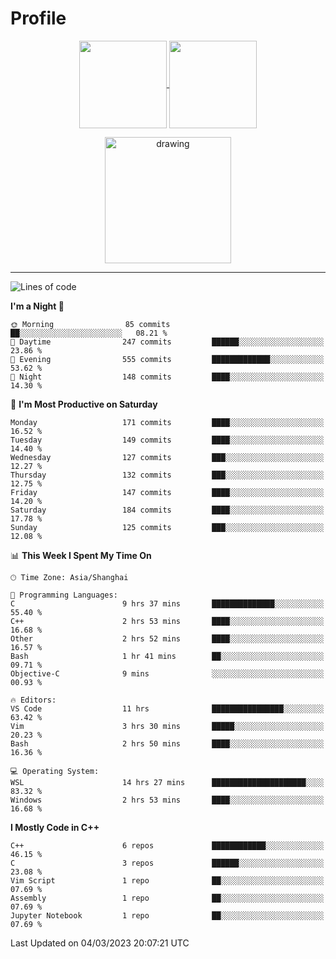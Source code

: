 # Profile

<p align="center">
  <a href="https://github.com/SourVoice">
    <img
      align="center"
      height="140em"
      src="https://github-readme-stats.vercel.app/api?username=SourVoice&show_icons=true&include_all_commits=true&count_private=true&theme=tokyonight"
    />
  </a>
  <a href="https://github.com/SourVoice">
    <img
      align="center"
      height="140em"
      src="https://github-readme-stats.vercel.app/api/top-langs/?username=SourVoice&show_icons=true&include_all_commits=true&count_private=true&layout=compact&theme=tokyonight"
    />
  </a>
</p>

<p align="center">
   <a href="https://github.com/SourVoice">
    <img
      align="center"
      height="202em"
      alt="drawing"
      src="https://activity-graph.herokuapp.com/graph?username=SourVoice&theme=react-dark"
    />
  </a>
</p>

---
<!--START_SECTION:waka-->
![Lines of code](https://img.shields.io/badge/From%20Hello%20World%20I%27ve%20Written-1.4%20million%20lines%20of%20code-blue)

**I'm a Night 🦉** 

```text
🌞 Morning                85 commits          ██░░░░░░░░░░░░░░░░░░░░░░░   08.21 % 
🌆 Daytime                247 commits         ██████░░░░░░░░░░░░░░░░░░░   23.86 % 
🌃 Evening                555 commits         █████████████░░░░░░░░░░░░   53.62 % 
🌙 Night                  148 commits         ████░░░░░░░░░░░░░░░░░░░░░   14.30 % 
```
📅 **I'm Most Productive on Saturday** 

```text
Monday                   171 commits         ████░░░░░░░░░░░░░░░░░░░░░   16.52 % 
Tuesday                  149 commits         ████░░░░░░░░░░░░░░░░░░░░░   14.40 % 
Wednesday                127 commits         ███░░░░░░░░░░░░░░░░░░░░░░   12.27 % 
Thursday                 132 commits         ███░░░░░░░░░░░░░░░░░░░░░░   12.75 % 
Friday                   147 commits         ████░░░░░░░░░░░░░░░░░░░░░   14.20 % 
Saturday                 184 commits         ████░░░░░░░░░░░░░░░░░░░░░   17.78 % 
Sunday                   125 commits         ███░░░░░░░░░░░░░░░░░░░░░░   12.08 % 
```


📊 **This Week I Spent My Time On** 

```text
🕑︎ Time Zone: Asia/Shanghai

💬 Programming Languages: 
C                        9 hrs 37 mins       ██████████████░░░░░░░░░░░   55.40 % 
C++                      2 hrs 53 mins       ████░░░░░░░░░░░░░░░░░░░░░   16.68 % 
Other                    2 hrs 52 mins       ████░░░░░░░░░░░░░░░░░░░░░   16.57 % 
Bash                     1 hr 41 mins        ██░░░░░░░░░░░░░░░░░░░░░░░   09.71 % 
Objective-C              9 mins              ░░░░░░░░░░░░░░░░░░░░░░░░░   00.93 % 

🔥 Editors: 
VS Code                  11 hrs              ████████████████░░░░░░░░░   63.42 % 
Vim                      3 hrs 30 mins       █████░░░░░░░░░░░░░░░░░░░░   20.23 % 
Bash                     2 hrs 50 mins       ████░░░░░░░░░░░░░░░░░░░░░   16.36 % 

💻 Operating System: 
WSL                      14 hrs 27 mins      █████████████████████░░░░   83.32 % 
Windows                  2 hrs 53 mins       ████░░░░░░░░░░░░░░░░░░░░░   16.68 % 
```

**I Mostly Code in C++** 

```text
C++                      6 repos             ████████████░░░░░░░░░░░░░   46.15 % 
C                        3 repos             ██████░░░░░░░░░░░░░░░░░░░   23.08 % 
Vim Script               1 repo              ██░░░░░░░░░░░░░░░░░░░░░░░   07.69 % 
Assembly                 1 repo              ██░░░░░░░░░░░░░░░░░░░░░░░   07.69 % 
Jupyter Notebook         1 repo              ██░░░░░░░░░░░░░░░░░░░░░░░   07.69 % 
```




 Last Updated on 04/03/2023 20:07:21 UTC
<!--END_SECTION:waka-->

